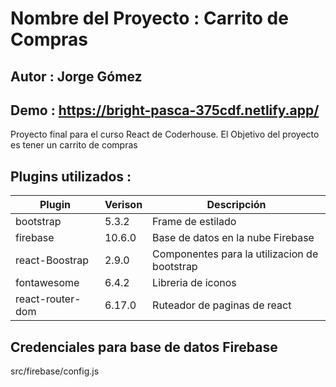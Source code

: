 # Nombre del Proyecto : Carrito de Compras
## Autor : Jorge Gómez
## Demo : https://bright-pasca-375cdf.netlify.app/

Proyecto final para el curso React de Coderhouse.
El Objetivo del proyecto es tener un carrito de compras

## Plugins utilizados : 

  | Plugin | Verison | Descripción |
  | ------ | ------ | ----------- |
  | bootstrap | 5.3.2 | Frame de estilado |
  | firebase | 10.6.0 | Base de datos en la nube Firebase |
  | react-Boostrap | 2.9.0 | Componentes para la utilizacion de bootstrap |
  | fontawesome | 6.4.2 | Libreria de iconos |
  | react-router-dom | 6.17.0 | Ruteador de paginas de react |

  ## Credenciales para base de datos Firebase
  src/firebase/config.js